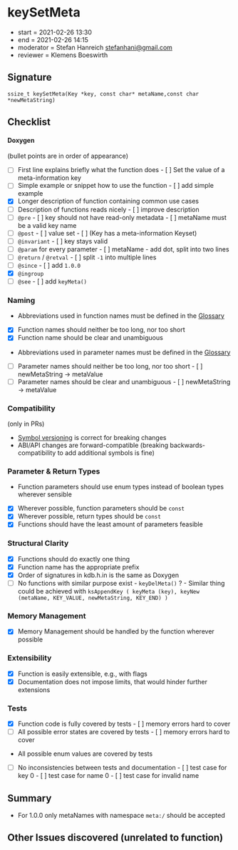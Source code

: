 # keySetMeta

- start = 2021-02-26 13:30
- end = 2021-02-26 14:15
- moderator = Stefan Hanreich <stefanhani@gmail.com>
- reviewer = Klemens Boeswirth

## Signature

`ssize_t keySetMeta(Key *key, const char* metaName,const char *newMetaString)`

## Checklist

#### Doxygen

(bullet points are in order of appearance)

- [ ] First line explains briefly what the function does
      - [ ] Set the value of a meta-information key
- [ ] Simple example or snippet how to use the function
      - [ ] add simple example
- [x] Longer description of function containing common use cases
- [ ] Description of functions reads nicely
      - [ ] improve description
- [ ] `@pre`
      - [ ] key should not have read-only metadata
      - [ ] metaName must be a valid key name
- [ ] `@post`
      - [ ] value set
      - [ ] (Key has a meta-information Keyset)
- [ ] `@invariant`
      - [ ] key stays valid
- [ ] `@param` for every parameter
      - [ ] metaName - add dot, split into two lines
- [ ] `@return` / `@retval`
      - [ ] split `-1` into multiple lines
- [ ] `@since`
      - [ ] add `1.0.0`
- [x] `@ingroup`
- [ ] `@see`
      - [ ] add `keyMeta()`

### Naming

- Abbreviations used in function names must be defined in the
      [Glossary](/doc/help/elektra-glossary.md)
- [x] Function names should neither be too long, nor too short
- [x] Function name should be clear and unambiguous
- Abbreviations used in parameter names must be defined in the
      [Glossary](/doc/help/elektra-glossary.md)
- [ ] Parameter names should neither be too long, nor too short
      - [ ] newMetaString -> metaValue
- [ ] Parameter names should be clear and unambiguous
      - [ ] newMetaString -> metaValue

### Compatibility

(only in PRs)

- [Symbol versioning](/doc/dev/symbol-versioning.md)
      is correct for breaking changes
- ABI/API changes are forward-compatible (breaking backwards-compatibility
      to add additional symbols is fine)

### Parameter & Return Types

- Function parameters should use enum types instead of boolean types
      wherever sensible
- [x] Wherever possible, function parameters should be `const`
- [x] Wherever possible, return types should be `const`
- [x] Functions should have the least amount of parameters feasible

### Structural Clarity

- [x] Functions should do exactly one thing
- [x] Function name has the appropriate prefix
- [x] Order of signatures in kdb.h.in is the same as Doxygen
- [ ] No functions with similar purpose exist
      - `keyDelMeta()` ?
      - Similar thing could be achieved with 
        ```
            ksAppendKey
            (
                  keyMeta (key),
                  keyNew (metaName, KEY_VALUE, newMetaString, KEY_END)
            )
        ```

### Memory Management

- [x] Memory Management should be handled by the function wherever possible

### Extensibility

- [x] Function is easily extensible, e.g., with flags
- [x] Documentation does not impose limits, that would hinder further extensions

### Tests

- [x] Function code is fully covered by tests
      - [ ] memory errors hard to cover
- [ ] All possible error states are covered by tests
      - [ ] memory errors hard to cover
- All possible enum values are covered by tests
- [ ] No inconsistencies between tests and documentation
      - [ ] test case for key 0
      - [ ] test case for name 0
      - [ ] test case for invalid name

## Summary
- For 1.0.0 only metaNames with namespace `meta:/` should be accepted

## Other Issues discovered (unrelated to function)
